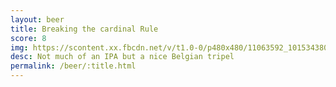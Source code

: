 ```yaml
---
layout: beer
title: Breaking the cardinal Rule
score: 8
img: https://scontent.xx.fbcdn.net/v/t1.0-0/p480x480/11063592_10153438035963745_4745705285004081483_n.jpg?oh=56e2eb01860adf47996cacf17eaab9e7&oe=58D389E7
desc: Not much of an IPA but a nice Belgian tripel
permalink: /beer/:title.html
---
```

